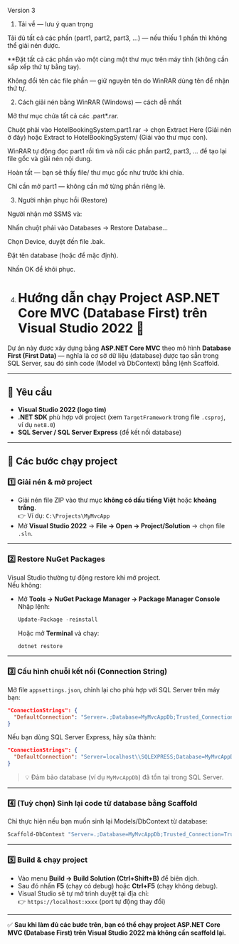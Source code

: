 Version 3
1) Tải về — lưu ý quan trọng
  
  Tải đủ tất cả các phần (part1, part2, part3, ...) — nếu thiếu 1 phần thì không thể giải nén được.
  
  **Đặt tất cả các phần vào một cùng một thư mục trên máy tính (không cần sắp xếp thứ tự bằng tay).
  
  Không đổi tên các file phần — giữ nguyên tên do WinRAR dùng tên để nhận thứ tự.

2) Cách giải nén bằng WinRAR (Windows) — cách dễ nhất

  Mở thư mục chứa tất cả các .part*.rar.
  
  Chuột phải vào HotelBookingSystem.part1.rar → chọn Extract Here (Giải nén ở đây) hoặc Extract to HotelBookingSystem/ (Giải vào thư mục con).
  
  WinRAR tự động đọc part1 rồi tìm và nối các phần part2, part3, ... để tạo lại file gốc và giải nén nội dung.
  
  Hoàn tất — bạn sẽ thấy file/ thư mục gốc như trước khi chia.
  
  Chỉ cần mở part1 — không cần mở từng phần riêng lẻ.

3) Người nhận phục hồi (Restore)

  Người nhận mở SSMS và:
  
  Nhấn chuột phải vào Databases → Restore Database...
  
  Chọn Device, duyệt đến file .bak.
  
  Đặt tên database (hoặc để mặc định).
  
  Nhấn OK để khôi phục.

4) # Hướng dẫn chạy Project ASP.NET Core MVC (Database First) trên Visual Studio 2022 💜

  Dự án này được xây dựng bằng **ASP.NET Core MVC** theo mô hình **Database First (First Data)** — nghĩa là cơ sở dữ liệu (database) được tạo sẵn trong SQL Server, sau đó sinh code (Model và DbContext) bằng lệnh Scaffold.
  
  ---
  
  ## 🧰 Yêu cầu
  - **Visual Studio 2022 (logo tím)**  
  - **.NET SDK** phù hợp với project (xem `TargetFramework` trong file `.csproj`, ví dụ `net8.0`)
  - **SQL Server / SQL Server Express** (để kết nối database)
  
  ---
  
  ## 🚀 Các bước chạy project
  
  ### 1️⃣ Giải nén & mở project
  - Giải nén file ZIP vào thư mục **không có dấu tiếng Việt** hoặc **khoảng trắng**.  
    👉 Ví dụ: `C:\Projects\MyMvcApp`
  - Mở **Visual Studio 2022** → **File → Open → Project/Solution** → chọn file `.sln`.
  
  ---
  
  ### 2️⃣ Restore NuGet Packages
  Visual Studio thường tự động restore khi mở project.  
  Nếu không:
  - Mở **Tools → NuGet Package Manager → Package Manager Console**  
    Nhập lệnh:
    ```powershell
    Update-Package -reinstall
    ```
    Hoặc mở **Terminal** và chạy:
    ```bash
    dotnet restore
    ```
  
  ---
  
  ### 3️⃣ Cấu hình chuỗi kết nối (Connection String)
  Mở file `appsettings.json`, chỉnh lại cho phù hợp với SQL Server trên máy bạn:
  
  ```json
  "ConnectionStrings": {
    "DefaultConnection": "Server=.;Database=MyMvcAppDb;Trusted_Connection=True;"
  }
  ```
  
  Nếu bạn dùng SQL Server Express, hãy sửa thành:
  
  ```json
  "ConnectionStrings": {
    "DefaultConnection": "Server=localhost\\SQLEXPRESS;Database=MyMvcAppDb;Trusted_Connection=True;"
  }
  ```
  
  > 💡 Đảm bảo database (ví dụ `MyMvcAppDb`) đã tồn tại trong SQL Server.
  
  ---
  
  ### 4️⃣ (Tuỳ chọn) Sinh lại code từ database bằng Scaffold
  Chỉ thực hiện nếu bạn muốn sinh lại Models/DbContext từ database:
  
  ```powershell
  Scaffold-DbContext "Server=.;Database=MyMvcAppDb;Trusted_Connection=True;" Microsoft.EntityFrameworkCore.SqlServer -OutputDir Models
  ```
  
  ---
  
  ### 5️⃣ Build & chạy project
  - Vào menu **Build → Build Solution (Ctrl+Shift+B)** để biên dịch.  
  - Sau đó nhấn **F5** (chạy có debug) hoặc **Ctrl+F5** (chạy không debug).  
  - Visual Studio sẽ tự mở trình duyệt tại địa chỉ:  
    👉 `https://localhost:xxxx` (port tự động thay đổi)
  
  ---
  
  
  ✅ **Sau khi làm đủ các bước trên, bạn có thể chạy project ASP.NET Core MVC (Database First) trên Visual Studio 2022 mà không cần scaffold lại.**

